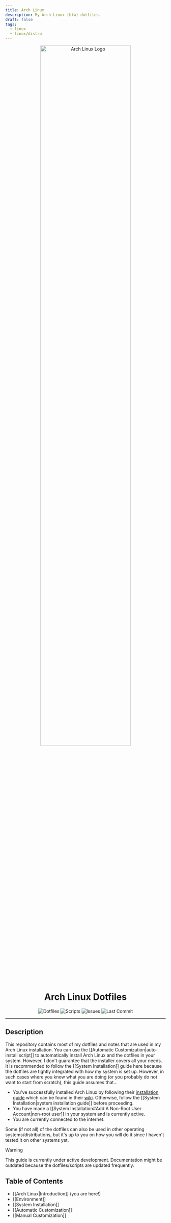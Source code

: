 ```yaml
---
title: Arch Linux
description: My Arch Linux (btw) dotfiles.
draft: false
tags:
  - linux
  - linux/distro
---
```

<div align="center">
  <img
    src="https://archlinux.org/static/logos/archlinux-logo-dark-scalable.518881f04ca9.svg"
    alt="Arch Linux Logo" width="75%"
/>
  <h1>Arch Linux Dotfiles</h1>
  <img
    src="https://img.shields.io/github/directory-file-count/Chris1320/SetupGuides-ArchLinux/dotfiles?color=%23cba6f7&label=Dotfiles&style=for-the-badge"
    alt="Dotfiles"
  />
  <img
    src="https://img.shields.io/github/directory-file-count/Chris1320/SetupGuides-ArchLinux/scripts?color=%23b4befe&label=Scripts&style=for-the-badge"
    alt="Scripts"
  />
  <img
    src="https://img.shields.io/github/issues-raw/Chris1320/SetupGuides-ArchLinux?color=%23f38ba8&style=for-the-badge"
    alt="Issues"
  />
  <img
    src="https://img.shields.io/github/last-commit/Chris1320/SetupGuides-ArchLinux?color=%23f9e2af&style=for-the-badge"
    alt="Last Commit"
  />
</div>

---

## Description

This repository contains most of my dotfiles and notes that are used in my Arch Linux installation. You can use the [[Automatic Customization|auto-install script]] to automatically install Arch Linux and the dotfiles in your system. However, I don't guarantee that the installer covers all your needs. It is recommended to follow the [[System Installation]] guide here because the dotfiles are tightly integrated with how my system is set up. However, in such cases where you know what you are doing (or you probably do not want to start from scratch), this guide assumes that...

- You've successfully installed Arch Linux by following their [installation guide](https://wiki.archlinux.org/title/Installation_guide) which can be found in their [wiki](https://wiki.archlinux.org/). Otherwise, follow the [[System Installation|system installation guide]] before proceeding.
- You have made a [[System Installation#Add A Non-Root User Account|non-root user]] in your system and is currently active.
- You are currently connected to the internet.

Some (if not all) of the dotfiles can also be used in other operating systems/distributions, but it's up to you on how you will do it since I haven't tested it on other systems yet.

> [!WARNING]
> 
> This guide is currently under active development. Documentation might be outdated because the dotfiles/scripts are updated frequently.

## Table of Contents

- [[Arch Linux|Introduction]] (you are here!)
- [[Environment]]
- [[System Installation]]
- [[Automatic Customization]]
- [[Manual Customization]]
